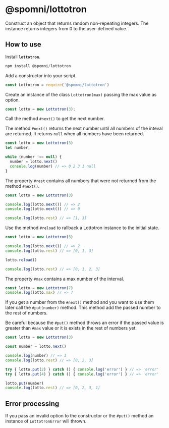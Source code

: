 # @spomni/lottotron

Construct an object that returns random non-repeating integers.
The instance returns integers from 0 to the user-defined value.

## How to use

Install **`lottotron`**.
```javascript
npm install @spomni/lottotron
```

Add a constructor into your script.
```javascript
const Lottotron = require('@spomni/lottotron')
```

Create an instance of the class `Lottotron(max)` passing the max value as option.
```javascript
const lotto = new Lottotron(3);
```

Call the method `#next()` to get the next number.

The method `#next()` returns the next number until all numbers of the inteval are returned. It returns `null` when all numbers have been returned.
```javascript
const lotto = new Lottotron(3)
let number;

while (number !== null) {
  number = lotto.next()
  console.log(number) // => 0 2 3 1 null
}
```

The property `#rest` contains all numbers that were not returned from the method `#next()`.
```javascript
const lotto = new Lottotron(3)

console.log(lotto.next()) // => 2
console.log(lotto.next()) // => 0

console.log(lotto.rest) // => [1, 3]
```

Use the method `#reload` to rallback a Lottotron instance to the initial state.
```javascript
const lotto = new Lottotron(3)

console.log(lotto.next()) // => 2
console.log(lotto.rest) // => [0, 1, 3]

lotto.reload()

console.log(lotto.rest) // => [0, 1, 2, 3]
```

The property `#max` contains a max number of the interval.
```javascript
const lotto = new Lottotron(7)
console.log(lotto.max) // => 7
```

If you get a number from the `#next()` method and you want to use them later call the `#put(number)` method. This method add the passed number to the rest of numbers.

Be careful because the `#put()` method throws an error if the passed value is greater than `#max` value or it is exists in the rest of numbers yet.

```javascript
const lotto = new Lottotron(3)

const number = lotto.next()

console.log(number) // => 1
console.log(lotto.rest) // => [0, 2, 3]

try { lotto.put(2) } catch () { console.log('error') } // => 'error'
try { lotto.put(4) } catch () { console.log('error') } // => 'error'

lotto.put(number)
console.log(lotto.rest) // => [0, 2, 3, 1]
```

## Error processing

If you pass an invalid option to the constructor or the `#put()` method an instance of `LottotronError` will thrown.